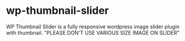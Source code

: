 wp-thumbnail-slider
===================

  WP Thumbnail Slider is a fully responsive wordpress image slider plugin with thumbnail. "PLEASE DON'T USE VARIOUS SIZE IMAGE ON SLIDER" 
